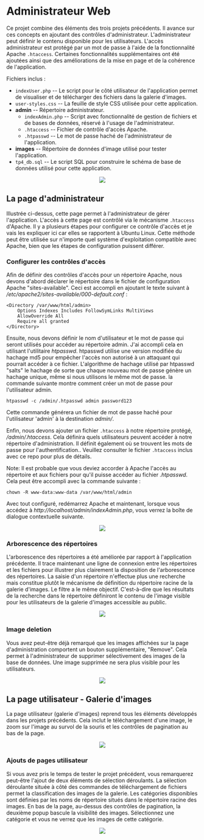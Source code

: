 # Administrateur Web

Ce projet combine des éléments des trois projets précédents. Il avance sur ces concepts en ajoutant des contrôles d'administrateur. L'administrateur peut définir le contenu disponible pour les utilisateurs. L'accès administrateur est protégé par un mot de passe à l'aide de la fonctionnalité Apache `.htaccess`. Certaines fonctionnalités supplémentaires ont été ajoutées ainsi que des améliorations de la mise en page et de la cohérence de l'application.

Fichiers inclus :
- `indexUser.php` -- Le script pour le côté utilisateur de l'application permet de visualiser et de télécharger des fichiers dans la galerie d'images.
- `user-styles.css` -- La feuille de style CSS utilisée pour cette application.
- **admin** -- Répertoire administrateur.
  - `indexAdmin.php` -- Script avec fonctionnalité de gestion de fichiers et de bases de données, réservé à l'usage de l'administrateur.
  - `.htaccess` -- Fichier de contrôle d'accès Apache.
  - `.htpasswd` -- Le mot de passe haché de l'administrateur de l'application.
- **images** -- Répertoire de données d'image utilisé pour tester l'application.
- `tp4_db.sql` -- Le script SQL pour construire le schéma de base de données utilisé pour cette application.

<p align="center">
  <img src="https://github.com/GonzoDMX/Langages_Web/blob/main/TP_4_Web_Admin/assets/admin_page.png">
</p>

## La page d'administrateur

Illustrée ci-dessus, cette page permet à l'administrateur de gérer l'application. L'accès à cette page est contrôlé via le mécanisme `.htaccess` d'Apache. Il y a plusieurs étapes pour configurer ce contrôle d'accès et je vais les expliquer ici car elles se rapportent à Ubuntu Linux. Cette méthode peut être utilisée sur n'importe quel système d'exploitation compatible avec Apache, bien que les étapes de configuration puissent différer.

### Configurer les contrôles d'accès

Afin de définir des contrôles d'accès pour un répertoire Apache, nous devons d'abord déclarer le répertoire dans le fichier de configuration Apache "sites-available". Ceci est accompli en ajoutant le texte suivant à */etc/apache2/sites-available/000-default.conf* :
```
<Directory /var/www/html/admin> 
	Options Indexes Includes FollowSymLinks MultiViews 
	AllowOverride All 
	Require all granted 
</Directory>
```
Ensuite, nous devons définir le nom d'utilisateur et le mot de passe qui seront utilisés pour accéder au répertoire admin. J'ai accompli cela en utilisant l'utilitaire *htpasswd*. htpasswd utilise une version modifiée du hachage md5 pour empêcher l'accès non autorisé à un attaquant qui pourrait accéder à ce fichier. L'algorithme de hachage utilisé par htpasswd "salts" le hachage de sorte que chaque nouveau mot de passe génère un hachage unique, même si nous utilisons le même mot de passe. la commande suivante montre comment créer un mot de passe pour l'utilisateur admin.
```
htpasswd -c /admin/.htpasswd admin password123
```
Cette commande générera un fichier de mot de passe haché pour l'utilisateur 'admin' à la destination *admin/*.

Enfin, nous devons ajouter un fichier `.htaccess` à notre répertoire protégé, */admin/.htaccess*. Cela définira quels utilisateurs peuvent accéder à notre répertoire d'administration. Il définit également où se trouvent les mots de passe pour l'authentification.. Veuillez consulter le fichier `.htaccess` inclus avec ce repo pour plus de détails.

Note: Il est probable que vous deviez accorder à Apache l'accès au répertoire et aux fichiers pour qu'il puisse accéder au fichier *.htpasswd*. Cela peut être accompli avec la commande suivante :
```
chown -R www-data:www-data /var/www/html/admin
```
Avec tout configuré, redémarrez Apache et maintenant, lorsque vous accédez à *http://localhost/admin/indexAdmin.php*, vous verrez la boîte de dialogue contextuelle suivante.

<p align="center">
  <img src="https://github.com/GonzoDMX/Langages_Web/blob/main/TP_4_Web_Admin/assets/admin_login.png">
</p>

### Arborescence des répertoires

L'arborescence des répertoires a été améliorée par rapport à l'application précédente. Il trace maintenant une ligne de connexion entre les répertoires et les fichiers pour illustrer plus clairement la disposition de l'arborescence des répertoires. La saisie d'un répertoire n'effectue plus une recherche mais constitue plutôt le mécanisme de définition du répertoire racine de la galerie d'images. Le filtre a le même objectif. C'est-à-dire que les résultats de la recherche dans le répertoire définiront le contenu de l'image visible pour les utilisateurs de la galerie d'images accessible au public.

<p align="center">
  <img src="https://github.com/GonzoDMX/Langages_Web/blob/main/TP_4_Web_Admin/assets/source_tree.png">
</p>

### Image deletion

Vous avez peut-être déjà remarqué que les images affichées sur la page d'administration comportent un bouton supplémentaire, "Remove". Cela permet à l'administrateur de supprimer sélectivement des images de la base de données. Une image supprimée ne sera plus visible pour les utilisateurs.

<p align="center">
  <img src="https://github.com/GonzoDMX/Langages_Web/blob/main/TP_4_Web_Admin/assets/remove_image.png">
</p>

## La page utilisateur - Galerie d'images

La page utilisateur (galerie d'images) reprend tous les éléments développés dans les projets précédents. Cela inclut le téléchargement d'une image, le zoom sur l'image au survol de la souris et les contrôles de pagination au bas de la page.

<p align="center">
  <img src="https://github.com/GonzoDMX/Langages_Web/blob/main/TP_4_Web_Admin/assets/user_gallery.png">
</p>

### Ajouts de pages utilisateur

Si vous avez pris le temps de tester le projet précédent, vous remarquerez peut-être l'ajout de deux éléments de sélection déroulants. La sélection déroulante située à côté des commandes de téléchargement de fichiers permet la classification des images de la galerie. Les catégories disponibles sont définies par les noms de répertoire situés dans le répertoire racine des images. En bas de la page, au-dessus des contrôles de pagination, la deuxième popup bascule la visibilité des images. Sélectionnez une catégorie et vous ne verrez que les images de cette catégorie. 

<p align="center">
  <img src="https://github.com/GonzoDMX/Langages_Web/blob/main/TP_4_Web_Admin/assets/category_select.png">
</p>



